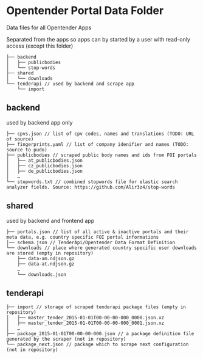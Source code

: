 # Opentender Portal Data Folder

Data files for all Opentender Apps

Separated from the apps so apps can by started by a user with read-only access (except this folder)

```
├── backend 
│   ├── publicbodies
│   └── stop-words
├── shared
│   └── downloads
└── tenderapi // used by backend and scrape app
    └── import
```

## backend

used by backend app only

```
├── cpvs.json // list of cpv codes, names and translations (TODO: URL of source)
├── fingerprints.yaml // list of company idenifier and names (TODO: source to pudo)
├── publicbodies // scraped public body names and ids from FOI portals
│   ├── at_publicbodies.json
│   ├── cz_publicbodies.json
│   ├── de_publicbodies.json
│   …
└── stopwords.txt // combined stopwords file for elastic search analyzer fields. Source: https://github.com/Alir3z4/stop-words
```

## shared

used by backend and frontend app

```
├── portals.json // list of all active & inactive portals and their meta data, e.g. country specific FOI portal informations 
│── schema.json // TenderApi/Opentender Data Format Definition
└── downloads // place where generated country specific user downloads are stored (empty in repository)
    ├── data-am.ndjson.gz
    ├── data-at.ndjson.gz
    …
    └── downloads.json
```

## tenderapi 
```
├── import // storage of scraped tenderapi package files (empty in repository)
│   ├── master_tender_2015-01-01T00-00-00-000_0000.json.xz
│   ├── master_tender_2015-01-01T00-00-00-000_0001.json.xz
│   …
├── package_2015-01-01T00-00-00-000.json // a package definition file generated by the scraper (not in repository) 
└── package_next.json // package which to scrape next configuration (not in repository) 
```
